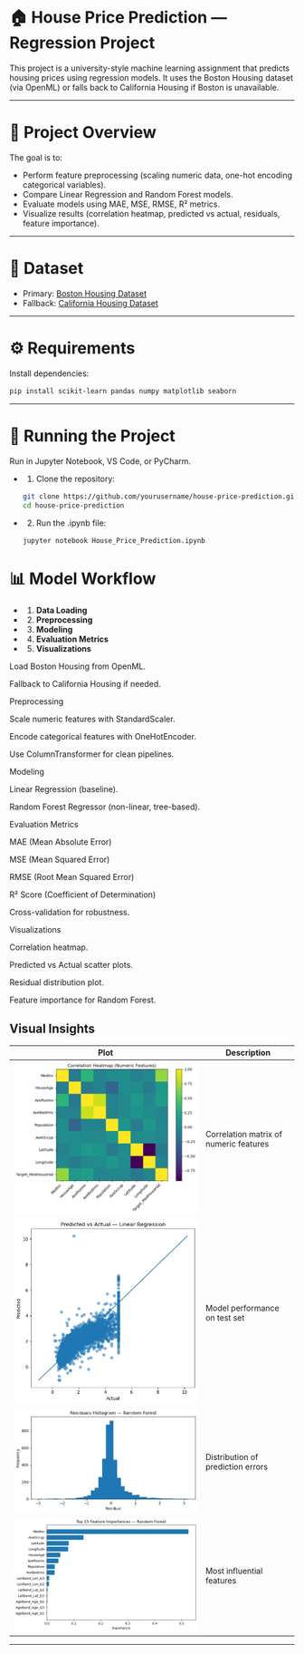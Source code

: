 # 🏠 House Price Prediction — Regression Project
This project is a university-style machine learning assignment that predicts housing prices using regression models.
It uses the Boston Housing dataset (via OpenML) or falls back to California Housing if Boston is unavailable.

---

# 📌 Project Overview
The goal is to:
- Perform feature preprocessing (scaling numeric data, one-hot encoding categorical variables).
- Compare Linear Regression and Random Forest models.
- Evaluate models using MAE, MSE, RMSE, R² metrics.
- Visualize results (correlation heatmap, predicted vs actual, residuals, feature importance).

---

# 📂 Dataset
- Primary: [Boston Housing Dataset](https://www.openml.org/d/531)
- Fallback: [California Housing Dataset](https://scikit-learn.org/stable/modules/generated/sklearn.datasets.fetch_california_housing.html)

---

# ⚙️ Requirements
Install dependencies:
```bash
pip install scikit-learn pandas numpy matplotlib seaborn
```

---

# 🚀 Running the Project
Run in Jupyter Notebook, VS Code, or PyCharm.

- 1. Clone the repository:
  ```bash
  git clone https://github.com/yourusername/house-price-prediction.git
  cd house-price-prediction
  ```
- 2. Run the .ipynb file:
  ```bash
  jupyter notebook House_Price_Prediction.ipynb
  ```
# 📊 Model Workflow
- 1. **Data Loading**
- 2. **Preprocessing**
- 3. **Modeling**
- 4. **Evaluation Metrics**
- 5. **Visualizations**


Load Boston Housing from OpenML.

Fallback to California Housing if needed.

Preprocessing

Scale numeric features with StandardScaler.

Encode categorical features with OneHotEncoder.

Use ColumnTransformer for clean pipelines.

Modeling

Linear Regression (baseline).

Random Forest Regressor (non-linear, tree-based).

Evaluation Metrics

MAE (Mean Absolute Error)

MSE (Mean Squared Error)

RMSE (Root Mean Squared Error)

R² Score (Coefficient of Determination)

Cross-validation for robustness.

Visualizations

Correlation heatmap.

Predicted vs Actual scatter plots.

Residual distribution plot.

Feature importance for Random Forest.
## Visual Insights

| Plot | Description |
|------|-------------|
| ![Heatmap](images/heatmap.png) | Correlation matrix of numeric features |
| ![Predicted vs Actual](images/pred_vs_actual.png) | Model performance on test set |
| ![Residuals](images/residuals.png) | Distribution of prediction errors |
| ![Feature Importance](images/feature_importance.png) | Most influential features |

---

